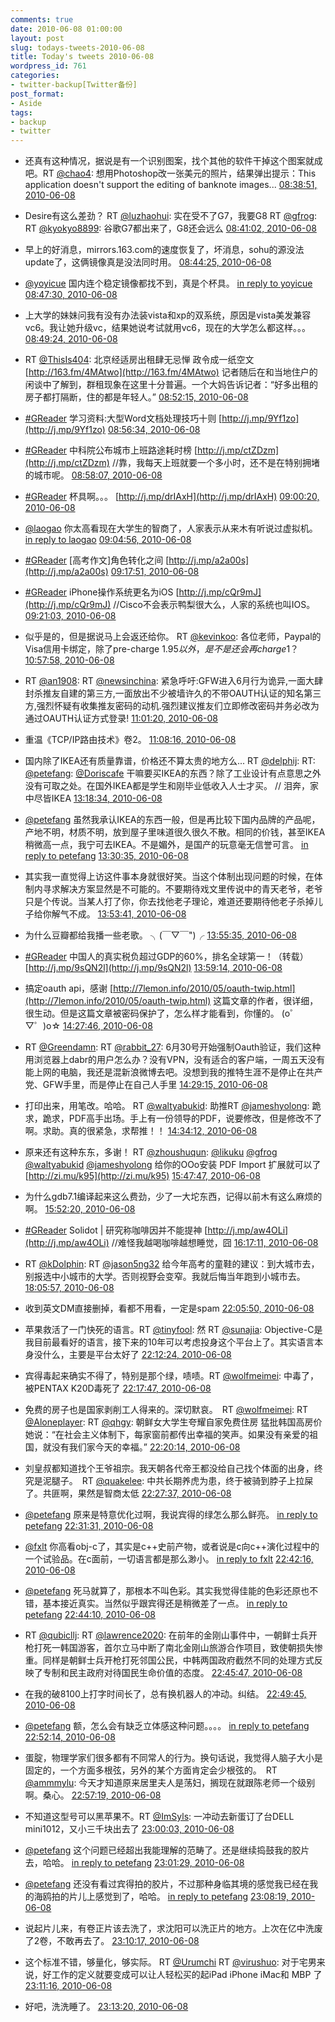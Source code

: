 ```yaml
---
comments: true
date: 2010-06-08 01:00:00
layout: post
slug: todays-tweets-2010-06-08
title: Today's tweets 2010-06-08
wordpress_id: 761
categories:
- twitter-backup[Twitter备份]
post_format:
- Aside
tags:
- backup
- twitter
---
```





  * 还真有这种情况，据说是有一个识别图案，找个其他的软件干掉这个图案就成吧。RT [@chao4](http://twitter.com/chao4): 想用Photoshop改一张美元的照片，结果弹出提示：This application doesn't support the editing of banknote images... [08:38:51, 2010-06-08](http://twitter.com/gfrog/statuses/15667853444)





  * Desire有这么差劲？ RT [@luzhaohui](http://twitter.com/luzhaohui): 实在受不了G7，我要G8 RT [@gfrog](http://twitter.com/gfrog): RT  [@kyokyo8899](http://twitter.com/kyokyo8899): 谷歌G7都出来了，G8还会远么 [08:41:02, 2010-06-08](http://twitter.com/gfrog/statuses/15667985624)





  * 早上的好消息，mirrors.163.com的速度恢复了，坏消息，sohu的源没法update了，这俩镜像真是没法同时用。 [08:44:25, 2010-06-08](http://twitter.com/gfrog/statuses/15668191187)





  * [@yoyicue](http://twitter.com/yoyicue) 国内连个稳定镜像都找不到，真是个杯具。 [in reply to yoyicue](http://twitter.com/yoyicue/statuses/15668256730) [08:47:30, 2010-06-08](http://twitter.com/gfrog/statuses/15668383642)





  * 上大学的妹妹问我有没有办法装vista和xp的双系统，原因是vista美发兼容vc6。我让她升级vc，结果她说考试就用vc6，现在的大学怎么都这样。。。 [08:49:24, 2010-06-08](http://twitter.com/gfrog/statuses/15668503334)





  * RT [@ThisIs404](http://twitter.com/ThisIs404): 北京经适房出租肆无忌惮 政令成一纸空文 [http://163.fm/4MAtwo](http://163.fm/4MAtwo) 记者随后在和当地住户的闲谈中了解到，群租现象在这里十分普遍。一个大妈告诉记者：“好多出租的房子都打隔断，住的都是年轻人。” [08:52:15, 2010-06-08](http://twitter.com/gfrog/statuses/15668682276)





  * [#GReader](http://search.twitter.com/search?q=%23GReader) 学习资料:大型Word文档处理技巧十则 [http://j.mp/9Yf1zo](http://j.mp/9Yf1zo) [08:56:34, 2010-06-08](http://twitter.com/gfrog/statuses/15668944397)





  * [#GReader](http://search.twitter.com/search?q=%23GReader) 中科院公布城市上班路途耗时榜 [http://j.mp/ctZDzm](http://j.mp/ctZDzm) //靠，我每天上班就要一个多小时，还不是在特别拥堵的城市呢。 [08:58:07, 2010-06-08](http://twitter.com/gfrog/statuses/15669037168)





  * [#GReader](http://search.twitter.com/search?q=%23GReader) 杯具啊。。。 [http://j.mp/drIAxH](http://j.mp/drIAxH) [09:00:20, 2010-06-08](http://twitter.com/gfrog/statuses/15669176510)





  * [@laogao](http://twitter.com/laogao) 你太高看现在大学生的智商了，人家表示从来木有听说过虚拟机。 [in reply to laogao](http://twitter.com/laogao/statuses/15668885051) [09:04:56, 2010-06-08](http://twitter.com/gfrog/statuses/15669464054)





  * [#GReader](http://search.twitter.com/search?q=%23GReader) [高考作文]角色转化之间 [http://j.mp/a2a00s](http://j.mp/a2a00s) [09:17:51, 2010-06-08](http://twitter.com/gfrog/statuses/15670299203)





  * [#GReader](http://search.twitter.com/search?q=%23GReader) iPhone操作系统更名为iOS [http://j.mp/cQr9mJ](http://j.mp/cQr9mJ) //Cisco不会表示鸭梨很大么，人家的系统也叫IOS。 [09:21:03, 2010-06-08](http://twitter.com/gfrog/statuses/15670513228)





  * 似乎是的，但是据说马上会返还给你。 RT [@kevinkoo](http://twitter.com/kevinkoo): 各位老师，Paypal的Visa信用卡绑定，除了pre-charge $1.95以外，是不是还会再charge$1？ [10:57:58, 2010-06-08](http://twitter.com/gfrog/statuses/15677220723)





  * RT [@an1908](http://twitter.com/an1908): RT [@newsinchina](http://twitter.com/newsinchina): 紧急呼吁:GFW进入6月行为诡异,一面大肆封杀推友自建的第三方,一面放出不少被墙许久的不带OAUTH认证的知名第三方,强烈怀疑有收集推友密码的动机.强烈建议推友们立即修改密码并务必改为通过OAUTH认证方式登录! [11:01:20, 2010-06-08](http://twitter.com/gfrog/statuses/15677478529)





  * 重温《TCP/IP路由技术》卷2。 [11:08:16, 2010-06-08](http://twitter.com/gfrog/statuses/15677919228)





  * 国内除了IKEA还有质量靠谱，价格还不算太贵的地方么... RT [@delphij](http://twitter.com/delphij): RT: [@petefang](http://twitter.com/petefang): [@Doriscafe](http://twitter.com/Doriscafe) 干嘛要买IKEA的东西？除了工业设计有点意思之外没有可取之处。在国外IKEA都是学生和刚毕业低收入人士才买。 // 泪奔，家中尽皆IKEA [13:18:34, 2010-06-08](http://twitter.com/gfrog/statuses/15684984228)





  * [@petefang](http://twitter.com/petefang) 虽然我承认IKEA的东西一般，但是再比较下国内品牌的产品呢，产地不明，材质不明，放到屋子里味道很久很久不散。相同的价钱，甚至IKEA稍微高一点，我宁可去IKEA。不是媚外，是国产的玩意毫无信誉可言。 [in reply to petefang](http://twitter.com/petefang/statuses/15685264411) [13:30:35, 2010-06-08](http://twitter.com/gfrog/statuses/15685544706)





  * 其实我一直觉得上访这件事本身就很好笑。当这个体制出现问题的时候，在体制内寻求解决方案显然是不可能的。不要期待戏文里传说中的青天老爷，老爷只是个传说。当某人打了你，你去找他老子理论，难道还要期待他老子杀掉儿子给你解气不成。 [13:53:41, 2010-06-08](http://twitter.com/gfrog/statuses/15686568088)





  * 为什么豆瓣都给我播一些老歌。  ╮(￣▽￣")╭ [13:55:35, 2010-06-08](http://twitter.com/gfrog/statuses/15686649555)





  * [#GReader](http://search.twitter.com/search?q=%23GReader) 中国人的真实税负超过GDP的60%，排名全球第一！（转载） [http://j.mp/9sQN2l](http://j.mp/9sQN2l) [13:59:14, 2010-06-08](http://twitter.com/gfrog/statuses/15686806065)





  * 搞定oauth api，感谢 [http://7lemon.info/2010/05/oauth-twip.html](http://7lemon.info/2010/05/oauth-twip.html) 这篇文章的作者，很详细，很生动。但是这篇文章被密码保护了，怎么样才能看到，你懂的。 (o゜▽゜)o☆ [14:27:46, 2010-06-08](http://twitter.com/gfrog/statuses/15687999219)





  * RT [@Greendamn](http://twitter.com/Greendamn): RT [@rabbit_27](http://twitter.com/rabbit_27): 6月30号开始强制Oauth验证，我们这种用浏览器上dabr的用户怎么办？没有VPN，没有适合的客户端，一周五天没有能上网的电脑，我还是混新浪微博去吧。没想到我的推特生涯不是停止在共产党、GFW手里，而是停止在自己人手里 [14:29:15, 2010-06-08](http://twitter.com/gfrog/statuses/15688057595)





  * 打印出来，用笔改。哈哈。 RT [@waltyabukid](http://twitter.com/waltyabukid): 助推RT [@jameshyolong](http://twitter.com/jameshyolong): 跪求，跪求，PDF高手出场。手上有一份领导的PDF，说要修改，但是修改不了啊。求助。真的很紧急，求帮推！！ [14:34:12, 2010-06-08](http://twitter.com/gfrog/statuses/15688254937)





  * 原来还有这种东东，多谢！ RT [@zhoushuqun](http://twitter.com/zhoushuqun): [@likuku](http://twitter.com/likuku) [@gfrog](http://twitter.com/gfrog) [@waltyabukid](http://twitter.com/waltyabukid) [@jameshyolong](http://twitter.com/jameshyolong) 给你的OOo安装 PDF Import 扩展就可以了 [http://zi.mu/k95](http://zi.mu/k95) [15:47:47, 2010-06-08](http://twitter.com/gfrog/statuses/15691077107)





  * 为什么gdb7.1编译起来这么费劲，少了一大坨东西，记得以前木有这么麻烦的啊。 [15:52:20, 2010-06-08](http://twitter.com/gfrog/statuses/15691248853)





  * [#GReader](http://search.twitter.com/search?q=%23GReader) Solidot | 研究称咖啡因并不能提神 [http://j.mp/aw4OLi](http://j.mp/aw4OLi) //难怪我越喝咖啡越想睡觉，囧 [16:17:11, 2010-06-08](http://twitter.com/gfrog/statuses/15692165526)





  * RT [@kDolphin](http://twitter.com/kDolphin): RT [@jason5ng32](http://twitter.com/jason5ng32) 给今年高考的童鞋的建议：到大城市去，别报选中小城市的大学。否则视野会变窄。我就后悔当年跑到小城市去。 [18:05:57, 2010-06-08](http://twitter.com/gfrog/statuses/15696250224)





  * 收到英文DM直接删掉，看都不用看，一定是spam [22:05:50, 2010-06-08](http://twitter.com/gfrog/statuses/15708467752)





  * 苹果救活了一门快死的语言。RT [@tinyfool](http://twitter.com/tinyfool): 然 RT [@sunajia](http://twitter.com/sunajia): Objective-C是我目前最看好的语言，接下来的10年可以考虑投身这个平台上了。其实语言本身没什么，主要是平台太好了 [22:12:24, 2010-06-08](http://twitter.com/gfrog/statuses/15708889873)





  * 宾得毒起来确实不得了，特别是那个绿，啧啧。RT [@wolfmeimei](http://twitter.com/wolfmeimei): 中毒了，被PENTAX K20D毒死了 [22:17:47, 2010-06-08](http://twitter.com/gfrog/statuses/15709235106)





  * 免费的房子也是国家剥削工人得来的。深切默哀。　RT [@wolfmeimei](http://twitter.com/wolfmeimei): RT [@Aloneplayer](http://twitter.com/Aloneplayer): RT [@qhgy](http://twitter.com/qhgy): 朝鲜女大学生夸耀自家免费住房 猛批韩国高房价 她说：“在社会主义体制下，每家窗前都传出幸福的笑声。如果没有亲爱的祖国，就没有我们家今天的幸福。” [22:20:14, 2010-06-08](http://twitter.com/gfrog/statuses/15709394149)





  * 刘皇叔都知道找个王爷祖宗。我天朝各代帝王都没给自己找个体面的出身，终究是泥腿子。　RT [@quakelee](http://twitter.com/quakelee): 中共长期养虎为患，终于被骑到脖子上拉屎了。共匪啊，果然是智商太低 [22:27:37, 2010-06-08](http://twitter.com/gfrog/statuses/15709893853)





  * [@petefang](http://twitter.com/petefang) 原来是特意优化过啊，我说宾得的绿怎么那么鲜亮。 [in reply to petefang](http://twitter.com/petefang/statuses/15709581833) [22:31:31, 2010-06-08](http://twitter.com/gfrog/statuses/15710159344)





  * [@fxlt](http://twitter.com/fxlt) 你高看obj-c了，其实是c++史前产物，或者说是c向c++演化过程中的一个试验品。在c面前，一切语言都是那么渺小。 [in reply to fxlt](http://twitter.com/fxlt/statuses/15710532152) [22:42:16, 2010-06-08](http://twitter.com/gfrog/statuses/15710883959)





  * [@petefang](http://twitter.com/petefang) 死马就算了，那根本不叫色彩。其实我觉得佳能的色彩还原也不错，基本接近真实。当然似乎跟宾得还是稍微差了一点。 [in reply to petefang](http://twitter.com/petefang/statuses/15710363688) [22:44:10, 2010-06-08](http://twitter.com/gfrog/statuses/15711009185)





  * RT [@qubicllj](http://twitter.com/qubicllj): RT [@lawrence2020](http://twitter.com/lawrence2020): 在前年的金刚山事件中，一朝鲜士兵开枪打死一韩国游客，首尔立马中断了南北金刚山旅游合作项目，致使朝损失惨重。同样是朝鲜士兵开枪打死邻国公民，中韩两国政府截然不同的处理方式反映了专制和民主政府对待国民生命价值的态度。 [22:45:47, 2010-06-08](http://twitter.com/gfrog/statuses/15711119231)





  * 在我的破8100上打字时间长了，总有换机器人的冲动。纠结。 [22:49:45, 2010-06-08](http://twitter.com/gfrog/statuses/15711382146)





  * [@petefang](http://twitter.com/petefang) 额，怎么会有缺乏立体感这种问题。。。。 [in reply to petefang](http://twitter.com/petefang/statuses/15711187144) [22:52:14, 2010-06-08](http://twitter.com/gfrog/statuses/15711552868)





  * 蛋腚，物理学家们很多都有不同常人的行为。换句话说，我觉得人脑子大小是固定的，一个方面多根弦，另外的某个方面肯定会少根弦的。　RT [@ammmylu](http://twitter.com/ammmylu): 今天才知道原来居里夫人是荡妇，搁现在就跟陈老师一个级别啊。桑心。 [22:57:19, 2010-06-08](http://twitter.com/gfrog/statuses/15711901277)





  * 不知道这型号可以黑苹果不。RT [@ImSyls](http://twitter.com/ImSyls): 一冲动去新蛋订了台DELL mini1012，又小三千块出去了 [23:00:03, 2010-06-08](http://twitter.com/gfrog/statuses/15712089234)





  * [@petefang](http://twitter.com/petefang) 这个问题已经超出我能理解的范畴了。还是继续捣鼓我的胶片去，哈哈。 [in reply to petefang](http://twitter.com/petefang/statuses/15711695124) [23:01:29, 2010-06-08](http://twitter.com/gfrog/statuses/15712197919)





  * [@petefang](http://twitter.com/petefang) 还没有看过宾得拍的胶片，不过那种身临其境的感觉我已经在我的海鸥拍的片儿上感觉到了，哈哈。 [in reply to petefang](http://twitter.com/petefang/statuses/15712339502) [23:08:19, 2010-06-08](http://twitter.com/gfrog/statuses/15712605684)





  * 说起片儿来，有卷正片该去洗了，求沈阳可以洗正片的地方。上次在亿中洗废了2卷，不敢再去了。 [23:10:17, 2010-06-08](http://twitter.com/gfrog/statuses/15712717486)





  * 这个标准不错，够量化，够实际。 RT [@Urumchi](http://twitter.com/Urumchi) RT [@virushuo](http://twitter.com/virushuo): 对于宅男来说，好工作的定义就要变成可以让人轻松买的起iPad iPhone iMac和 MBP 了 [23:11:16, 2010-06-08](http://twitter.com/gfrog/statuses/15712772476)





  * 好吧，洗洗睡了。 [23:13:20, 2010-06-08](http://twitter.com/gfrog/statuses/15712888738)




